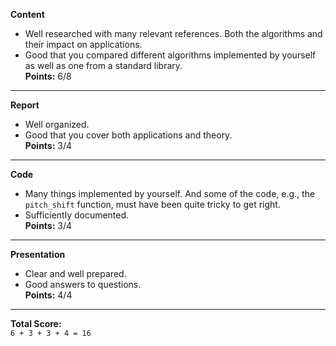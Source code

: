 **Content**  
- Well researched with many relevant references. Both the algorithms and their impact on applications.  
- Good that you compared different algorithms implemented by yourself as well as one from a standard library.  
**Points:** 6/8  

---

**Report**  
- Well organized.  
- Good that you cover both applications and theory.  
**Points:** 3/4  

---

**Code**  
- Many things implemented by yourself. And some of the code, e.g., the `pitch_shift` function, must have been quite tricky to get right.  
- Sufficiently documented.  
**Points:** 3/4  

---

**Presentation**  
- Clear and well prepared.  
- Good answers to questions.  
**Points:** 4/4  

---

**Total Score:**  
`6 + 3 + 3 + 4 = 16` 
